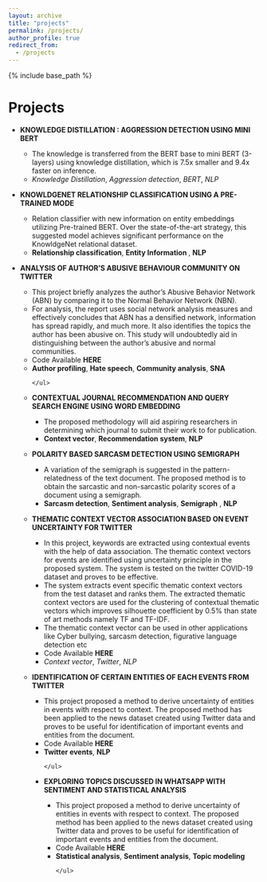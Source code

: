 ```yaml
---
layout: archive
title: "projects"
permalink: /projects/
author_profile: true
redirect_from:
  - /projects
---
```


{% include base_path %}

<h1>Projects</h1>

<ul>
  <li>
    <p>
      <strong
        >KNOWLEDGE DISTILLATION : AGGRESSION DETECTION USING MINI BERT</strong
      >
    </p>
    <ul>
      <li>
        The knowledge is transferred from the BERT base to mini BERT (3-layers)
        using knowledge distillation, which is 7.5x smaller and 9.4x faster on
        inference.
      </li>
      <li>
        <i>Knowledge Distillation</i>,
        <i>Aggression detection</i>, <i>BERT</i>,
        <i>NLP</i>
      </li>
    </ul>
  </li>
  <li>
    <p>
      <strong
        >KNOWLDGENET RELATIONSHIP CLASSIFICATION USING A PRE-TRAINED
        MODE</strong
      >
    </p>
    <ul>
      <li>
        Relation classifier with new information on entity embeddings utilizing
        Pre-trained BERT. Over the state-of-the-art strategy, this suggested
        model achieves significant performance on the KnowldgeNet relational
        dataset.
      </li>
      <li>
        <strong>Relationship classification</strong>,
        <strong>Entity Information </strong>,
        <strong>NLP</strong>
      </li>
    </ul>
  </li>
  <li>
    <p>
      <strong
        >ANALYSIS OF AUTHOR’S ABUSIVE BEHAVIOUR COMMUNITY ON TWITTER</strong
      >
    </p>
    <ul>
      <li>
        This project briefly analyzes the author’s Abusive Behavior Network
        (ABN) by comparing it to the Normal Behavior Network (NBN).
      </li>
      <li>
        For analysis, the report uses social network analysis measures and
        effectively concludes that ABN has a densified network, information has
        spread rapidly, and much more. It also identifies the topics the author
        has been abusive on. This study will undoubtedly aid in distinguishing
        between the author’s abusive and normal communities.
      </li>
      <li>
        Code Available
        <a
          href="https://github.com/SwapnilSMane/SNA-Project"
          style="text-decoration: none"
          ><strong>HERE</strong></a
        >
      </li>
      <li>
        <strong>Author profiling</strong>, <strong>Hate speech</strong>,
        <strong>Community analysis</strong>,
        <strong>SNA</strong>
      </li>

    </ul>
  </li>
  <li>
    <p>
      <strong
        >CONTEXTUAL JOURNAL RECOMMENDATION AND QUERY SEARCH ENGINE USING WORD
        EMBEDDING</strong
      >
    </p>
    <ul>
      <li>
        The proposed methodology will aid aspiring researchers in determining
        which journal to submit their work to for publication.
      </li>
      <li>
        <strong>Context vector</strong>, <strong>Recommendation system</strong>,
        <strong>NLP</strong>
      </li>
    </ul>
  </li>
  
  <li>
    <p><strong>POLARITY BASED SARCASM DETECTION USING SEMIGRAPH</strong></p>
    <ul>
      <li>
        A variation of the semigraph is suggested in the pattern-relatedness of
        the text document. The proposed method is to obtain the sarcastic and
        non-sarcastic polarity scores of a document using a semigraph.
      </li>
      <li>
        <strong>Sarcasm detection</strong>, <strong>Sentiment analysis</strong>,
        <strong>Semigraph</strong> , <strong>NLP</strong>
      </li>
      </ul>
  </li>
  <li>
    <p>
      <strong
        >THEMATIC CONTEXT VECTOR ASSOCIATION BASED ON EVENT UNCERTAINTY FOR
        TWITTER</strong
      >
    </p>
    <ul>
      <li>
        In this project, keywords are extracted using contextual events with the
        help of data association. The thematic context vectors for events are
        identified using uncertainty principle in the proposed system. The
        system is tested on the twitter COVID-19 dataset and proves to be
        effective.
      </li>
      <li>
        The system extracts event specific thematic context vectors from the
        test dataset and ranks them. The extracted thematic context vectors are
        used for the clustering of contextual thematic vectors which improves
        silhouette coefficient by 0.5% than state of art methods namely TF and
        TF-IDF.
      </li>
      <li>
        The thematic context vector can be used in other applications like Cyber
        bullying, sarcasm detection, figurative language detection etc
      </li>
      <li>
        Code Available
        <a
          href="https://github.com/SwapnilSMane/Thematic-context-vector-association-based-on-event-uncertainty-for-twitter-"
          style="text-decoration: none"
          ><strong>HERE</strong></a
        >
      </li>
       <li>
        <i>Context vector</i>, <i>Twitter</i>,
        <i>NLP</i>
      </li>
    </ul>
  </li>

  <li>
    <p>
      <strong
        >IDENTIFICATION OF CERTAIN ENTITIES OF EACH EVENTS FROM TWITTER</strong
      >
    </p>
    <ul>
      <li>
        This project proposed a method to derive uncertainty of entities in
        events with respect to context. The proposed method has been applied to
        the news dataset created using Twitter data and proves to be useful for
        identification of important events and entities from the document.
      </li>
      <li>
        Code Available
        <a
          href="https://github.com/SwapnilSMane/Identification-of-important-events-and-entities-from-the-document"
          style="text-decoration: none"
          ><strong>HERE</strong></a
        >
      </li>
      <li><strong>Twitter events</strong>, <strong>NLP</strong></li>
 
    </ul>
  </li>

  <li>
    <p>
      <strong
        >EXPLORING TOPICS DISCUSSED IN WHATSAPP WITH SENTIMENT AND STATISTICAL
        ANALYSIS</strong
      >
    </p>
    <ul>
      <li>
        This project proposed a method to derive uncertainty of entities in
        events with respect to context. The proposed method has been applied to
        the news dataset created using Twitter data and proves to be useful for
        identification of important events and entities from the document.
      </li>
      <li>
        Code Available
        <a
          href="https://github.com/SwapnilSMane/Statistical-Analysis-of-WhatsApp-chat"
          style="text-decoration: none"
          ><strong>HERE</strong></a
        >
      </li>
       <li>
        <strong>Statistical analysis</strong>,
        <strong>Sentiment analysis</strong>, <strong>Topic modeling</strong>
      </li>
     
    </ul>
  </li>
</ul>
